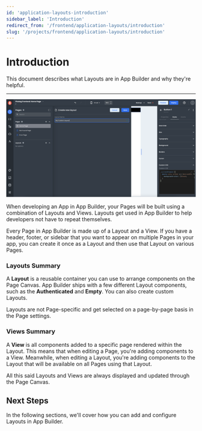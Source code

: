 ```yaml
---
id: 'application-layouts-introduction'
sidebar_label: 'Introduction'
redirect_from: '/frontend/application-layouts/introduction'
slug: '/projects/frontend/application-layouts/introduction'
---
```


# Introduction

This document describes what Layouts are in App Builder and why they're helpful.

---

![App Builder Layouts](./_images/ab-application-layouts-introduction-1.png)

When developing an App in App Builder, your Pages will be built using a combination of Layouts and Views. Layouts get used in App Builder to help developers not have to repeat themselves.

Every Page in App Builder is made up of a Layout and a View. If you have a header, footer, or sidebar that you want to appear on multiple Pages in your app, you can create it once as a Layout and then use that Layout on various Pages.

### Layouts Summary

A **Layout** is a reusable container you can use to arrange components on the Page Canvas. App Builder ships with a few different Layout components, such as the **Authenticated** and **Empty**. You can also create custom Layouts.

Layouts are not Page-specific and get selected on a page-by-page basis in the Page settings.

### Views Summary

A **View** is all components added to a specific page rendered within the Layout. This means that when editing a Page, you're adding components to a View. Meanwhile, when editing a Layout, you're adding components to the Layout that will be available on all Pages using that Layout.

All this said Layouts and Views are always displayed and updated through the Page Canvas.

## Next Steps

In the following sections, we'll cover how you can add and configure Layouts in App Builder.
